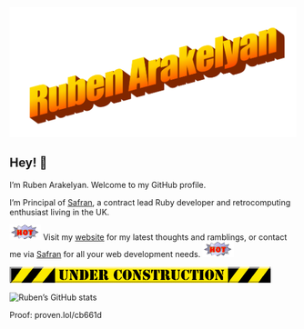 ![](images/ruben.png)

## Hey! 👋

I’m Ruben Arakelyan. Welcome to my GitHub profile.

I’m Principal of [Safran](https://www.safran.agency), a contract lead Ruby developer and retrocomputing enthusiast living in the UK.

![](images/hot.gif) Visit my [website](https://www.wackomenace.co.uk/) for my latest thoughts and ramblings, or contact me via [Safran](https://www.safran.agency) for all your web development needs. ![](images/hot.gif)

![](images/underconstruction.gif)

![Ruben’s GitHub stats](https://github-readme-stats.vercel.app/api?username=rubenarakelyan&show_icons=true)

Proof: proven.lol/cb661d
